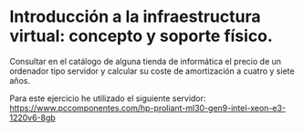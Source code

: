 # Introducción a la infraestructura virtual: concepto y soporte físico.

Consultar en el catálogo de alguna tienda de informática el precio de un ordenador 
tipo servidor y calcular su coste de amortización a cuatro y siete años.

Para este ejercicio he utilizado el siguiente servidor: https://www.pccomponentes.com/hp-proliant-ml30-gen9-intel-xeon-e3-1220v6-8gb
